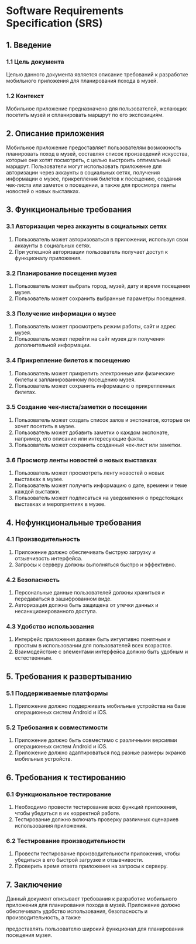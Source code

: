 [//]: # (# Формализация требований)

[//]: # ()
[//]: # (## Функциональные требования к системе)

[//]: # ()
[//]: # (## Нефункциональные требования к системе)


# Software Requirements Specification (SRS)

## 1. Введение
### 1.1 Цель документа
Целью данного документа является описание требований к разработке мобильного приложения для планирования похода в музей.

### 1.2 Контекст
Мобильное приложение предназначено для пользователей, желающих посетить музей и спланировать маршрут по его экспозициям.

## 2. Описание приложения
Мобильное приложение предоставляет пользователям возможность планировать поход в музей, составляя список произведений искусства, которые они хотят посмотреть, с целью выстроить оптимальный маршрут. Пользователи могут использовать приложение для авторизации через аккаунты в социальных сетях, получения информации о музее, прикрепления билетов к посещению, создания чек-листа или заметок о посещении, а также для просмотра ленты новостей о новых выставках.

## 3. Функциональные требования
### 3.1 Авторизация через аккаунты в социальных сетях
1. Пользователь может авторизоваться в приложении, используя свои аккаунты в социальных сетях.
2. При успешной авторизации пользователь получает доступ к функционалу приложения.

### 3.2 Планирование посещения музея
1. Пользователь может выбрать город, музей, дату и время посещения музея.
2. Пользователь может сохранить выбранные параметры посещения.

### 3.3 Получение информации о музее
1. Пользователь может просмотреть режим работы, сайт и адрес музея.
2. Пользователь может перейти на сайт музея для получения дополнительной информации.

### 3.4 Прикрепление билетов к посещению
1. Пользователь может прикрепить электронные или физические билеты к запланированному посещению музея.
2. Пользователь может сохранить информацию о прикрепленных билетах.

### 3.5 Создание чек-листа/заметки о посещении
1. Пользователь может создать список залов и экспонатов, которые он хочет посетить в музее.
2. Пользователь может добавить заметки о каждом экспонате, например, его описание или интересующие факты.
3. Пользователь может сохранить созданный чек-лист или заметки.

### 3.6 Просмотр ленты новостей о новых выставках
1. Пользователь может просмотреть ленту новостей о новых выставках в музее.
2. Пользователь может получить информацию о дате, времени и теме каждой выставки.
3. Пользователь может подписаться на уведомления о предстоящих выставках и мероприятиях в музее.

## 4. Нефункциональные требования
### 4.1 Производительность
1. Приложение должно обеспечивать быструю загрузку и отзывчивость интерфейса.
2. Запросы к серверу должны выполняться быстро и эффективно.

### 4.2 Безопасность
1. Персональные данные пользователей должны храниться и передаваться в зашифрованном виде.
2. Авторизация должна быть защищена от утечки данных и несанкционированного доступа.

### 4.3 Удобство использования
1. Интерфейс приложения должен быть интуитивно понятным и простым в использовании для пользователей всех возрастов.
2. Взаимодействие с элементами интерфейса должно быть удобным и естественным.

## 5. Требования к развертыванию
### 5.1 Поддерживаемые платформы
1. Приложение должно поддерживать мобильные устройства на базе операционных систем Android и iOS.

### 5.2 Требования к совместимости
1. Приложение должно быть совместимо с различными версиями операционных систем Android и iOS.
2. Приложение должно адаптироваться под разные размеры экранов мобильных устройств.

## 6. Требования к тестированию
### 6.1 Функциональное тестирование
1. Необходимо провести тестирование всех функций приложения, чтобы убедиться в их корректной работе.
2. Тестирование должно включать проверку различных сценариев использования приложения.

### 6.2 Тестирование производительности
1. Провести тестирование производительности приложения, чтобы убедиться в его быстрой загрузке и отзывчивости.
2. Проверить время ответа приложения на запросы к серверу.

## 7. Заключение
Данный документ описывает требования к разработке мобильного приложения для планирования похода в музей. Приложение должно обеспечивать удобство использования, безопасность и производительность, а также

предоставлять пользователю широкий функционал для планирования посещения музея.
